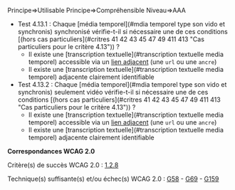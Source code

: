Principe=>Utilisable
Principe=>Compréhensible
Niveau=>AAA

*   Test 4.13.1 : Chaque [média temporel](#mdia temporel type son vido et synchronis) synchronisé vérifie-t-il si nécessaire une de ces conditions [(hors cas particuliers](#critres 41  42  43  45  47  49  411  413 "Cas particuliers pour le critère 4.13")) ?
    *   Il existe une [transcription textuelle](#transcription textuelle media temporel) accessible via un [lien adjacent](#lien) (une `url` ou une `ancre`)
    *   Il existe une [transcription textuelle](#transcription textuelle media temporel) adjacente clairement identifiable
*   Test 4.13.2 : Chaque [média temporel](#mdia temporel type son vido et synchronis) seulement vidéo vérifie-t-il si nécessaire une de ces conditions [(hors cas particuliers](#critres 41  42  43  45  47  49  411  413 "Cas particuliers pour le critère 4.13")) ?
    *   Il existe une [transcription textuelle](#transcription textuelle media temporel) accessible via un [lien adjacent](#lien) (une `url` ou une `ancre`)
    *   Il existe une [transcription textuelle](#transcription textuelle media temporel) adjacente clairement identifiable

**Correspondances WCAG 2.0**

Critère(s) de succès WCAG 2.0 : [1.2.8](http://www.w3.org/Translations/WCAG20-fr/#media-equiv-text-doc)

Technique(s) suffisante(s) et/ou échec(s) WCAG 2.0 : [G58](http://www.w3.org/TR/WCAG-TECHS/G58.html) - [G69](http://www.w3.org/TR/WCAG-TECHS/G69.html) - [G159](http://www.w3.org/TR/WCAG-TECHS/G159.html)
